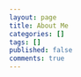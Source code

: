 ```yaml
---
layout: page
title: About Me
categories: []
tags: []
published: false
comments: true
---
```

<p></p>
